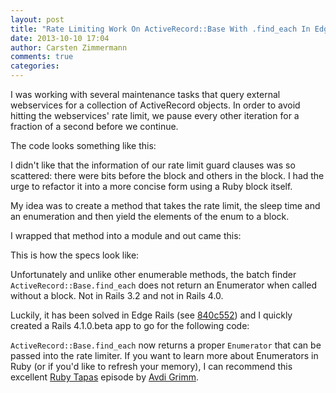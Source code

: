 ```yaml
---
layout: post
title: "Rate Limiting Work On ActiveRecord::Base With .find_each In Edge Rails"
date: 2013-10-10 17:04
author: Carsten Zimmermann
comments: true
categories: 
---
```


I was working with several maintenance tasks that query external webservices
for a collection of ActiveRecord objects. In order to avoid hitting the 
webservices' rate limit, we pause every other iteration for a fraction of
a second before we continue.

The code looks something like this:

<script src="https://gist.github.com/carpodaster/6920157.js?file=old_code.rb"></script>

I didn't like that the information of our rate limit guard clauses was so scattered: there
were bits before the block and others in the block. I had the urge to refactor it
into a more concise form using a Ruby block itself.

My idea was to create a method that takes the rate limit, the sleep time and an
enumeration and then yield the elements of the enum to a block.

I wrapped that method into a module and out came this:

<script src="https://gist.github.com/carpodaster/6920157.js?file=rate_limiter.rb"></script>

This is how the specs look like:

<script src="https://gist.github.com/carpodaster/6920157.js?file=rate_limiter.rb"></script>

Unfortunately and unlike other enumerable methods, the batch finder ``ActiveRecord::Base.find_each``
does not return an Enumerator when called without a block. Not in Rails 3.2 and not in
Rails 4.0.

Luckily, it has been solved in Edge Rails (see
[840c552](https://github.com/rails/rails/commit/840c552047a660d0a66883fb9c0cb144d5e728fb))
and I quickly created a Rails 4.1.0.beta app to go for the following code:

<script src="https://gist.github.com/carpodaster/6920157.js?file=external_service.rb"></script>

``ActiveRecord::Base.find_each`` now returns a proper ``Enumerator`` that can be passed
into the rate limiter. If you want to learn more about Enumerators in Ruby (or if you'd
like to refresh your memory), I can recommend this excellent [Ruby Tapas](http://devblog.avdi.org/2013/09/10/rubytapas-freebie-enumerator/) episode by [Avdi Grimm](https://twitter.com/avdi).
